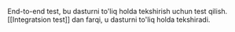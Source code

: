 End-to-end test, bu dasturni to'liq holda tekshirish uchun test qilish.
[[Integratsion test]] dan farqi, u dasturni to'liq holda tekshiradi.